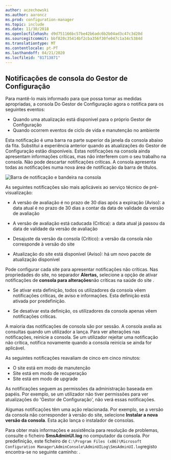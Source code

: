 ```yaml
---
author: aczechowski
ms.author: aaroncz
ms.prod: configuration-manager
ms.topic: include
ms.date: 11/30/2018
ms.openlocfilehash: d9d751166bc57be42b6adc6b2b04ad3c47c3d20d
ms.sourcegitcommit: bbf820c35414bf2cba356f30fe047c1a34c5384d
ms.translationtype: MT
ms.contentlocale: pt-PT
ms.lasthandoff: 04/21/2020
ms.locfileid: "81713871"
---
```

## <a name="configuration-manager-console-notifications"></a><a name="bkmk_notify"></a>Notificações de consola do Gestor de Configuração
<!--1318035-->
Para mantê-lo mais informado para que possa tomar as medidas apropriadas, a consola Do Gestor de Configuração agora o notifica para os seguintes eventos:
- Quando uma atualização está disponível para o próprio Gestor de Configuração
- Quando ocorrem eventos de ciclo de vida e manutenção no ambiente

Esta notificação é uma barra na parte superior da janela da consola abaixo da fita. Substitui a experiência anterior quando as atualizações do Gestor de Configuração estão disponíveis. Estas notificações na consola ainda apresentam informações críticas, mas não interferem com o seu trabalho na consola. Não pode descartar notificações críticas. A consola apresenta todas as notificações numa nova área de notificação da barra de títulos. 

![Barra de notificação e bandeira na consola](../../media/1318035-notify-eval-version-expired.png)

As seguintes notificações são mais aplicáveis ao serviço técnico de pré-visualização:  

- A versão de avaliação é no prazo de 30 dias após a expiração (Aviso): a data atual é no prazo de 30 dias a contar da data de validade da versão de avaliação  

- A versão de avaliação está caducada (Crítica): a data atual já passou da data de validade da versão de avaliação  

- Desajuste da versão da consola (Crítico): a versão da consola não corresponde à versão do site  

- Atualização do site está disponível (Aviso): há um novo pacote de atualização disponível  


Pode configurar cada site para apresentar notificações não críticas. Nas propriedades do site, no separador **Alertas,** selecione a opção de ativar notificações de **consola para alterações**não críticas na saúde do site . 

- Se ativar esta definição, todos os utilizadores da consola vêem notificações críticas, de aviso e informações. Esta definição está ativada por predefinição.  

- Se desativar esta definição, os utilizadores da consola apenas vêem notificações críticas.  

A maioria das notificações de consola são por sessão. A consola avalia as consultas quando um utilizador a lança. Para ver alterações nas notificações, reinicie a consola. Se um utilizador rejeitar uma notificação não crítica, notifica novamente quando a consola reinicia se ainda for aplicável. 

As seguintes notificações reavaliam de cinco em cinco minutos:
- O site está em modo de manutenção  
- Site está em modo de recuperação  
- Site está em modo de upgrade  

As notificações seguem as permissões da administração baseada em papéis. Por exemplo, se um utilizador não tiver permissões para ver atualizações do 'Gestor de Configuração', não verá essas notificações.

Algumas notificações têm uma ação relacionada. Por exemplo, se a versão da consola não corresponder à versão do site, selecione **Instalar a nova versão da consola**. Esta ação lança o instalador de consolas. 

Para obter mais informações e assistência para resolução de problemas, consulte o ficheiro **SmsAdminUI.log** no computador da consola. Por predefinição, este ficheiro de `C:\Program Files (x86)\Microsoft Configuration Manager\AdminConsole\AdminUILog\SmsAdminUI.log`registo encontra-se no seguinte caminho: .

